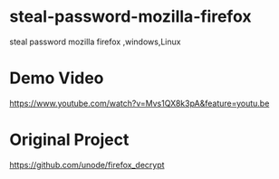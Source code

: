 # steal-password-mozilla-firefox
steal password mozilla firefox ,windows,Linux


# Demo Video 

https://www.youtube.com/watch?v=Mvs1QX8k3pA&feature=youtu.be

# Original Project

https://github.com/unode/firefox_decrypt


